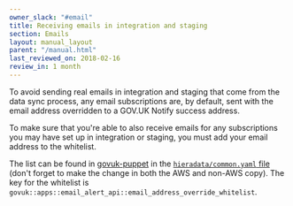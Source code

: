 ```yaml
---
owner_slack: "#email"
title: Receiving emails in integration and staging
section: Emails
layout: manual_layout
parent: "/manual.html"
last_reviewed_on: 2018-02-16
review_in: 1 month
---
```


To avoid sending real emails in integration and staging that come from the data sync process, any email subscriptions
are, by default, sent with the email address overridden to a GOV.UK Notify success address.

To make sure that you're able to also receive emails for any subscriptions you may have set up in integration or
staging, you must add your email address to the whitelist.

The list can be found in [govuk-puppet][govuk-puppet] in the [`hieradata/common.yaml` file][common-yaml] (don't forget
to make the change in both the AWS and non-AWS copy). The key for the whitelist is
`govuk::apps::email_alert_api::email_address_override_whitelist`.

[govuk-puppet]: https://github.com/alphagov/govuk-puppet
[common-yaml]: https://github.com/alphagov/govuk-puppet/blob/master/hieradata/common.yaml

